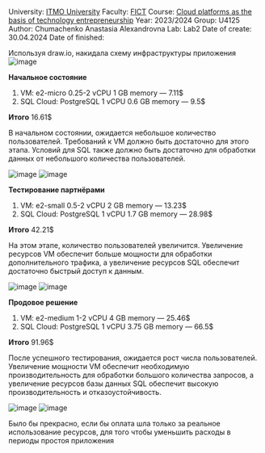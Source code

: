 University: [ITMO University](https://itmo.ru/ru/)
Faculty: [FICT](https://ftmi.itmo.ru/)
Course: [Cloud platforms as the basis of technology entrepreneurship](https://itmo-ict-faculty.github.io/cloud-platforms-as-the-basis-of-technology-entrepreneurship/) 
Year: 2023/2024
Group: U4125
Author: Chumachenko Anastasia Alexandrovna
Lab: Lab2
Date of create: 30.04.2024
Date of finished:

Используя draw.io, накидала схему инфраструктуры приложения
![image](https://github.com/Turmalyne/2023_2024-cloud-platforms-as-the-basis-of-technology-entrepreneurship-U4125-chumachenko_a_a/assets/164026253/7e519715-ddbf-4bdc-a9ec-1ac9396a5062)

**Начальное состояние**
1) VM: e2-micro 0.25-2 vCPU 1 GB memory — 7.11$
2) SQL Cloud: PostgreSQL 1 vCPU 0.6 GB memory — 9.5$

**Итого** 16.61$

В начальном состоянии, ожидается небольшое количество пользователей. Требований к  VM должно быть достаточно для этого этапа. Условий для SQL также должно быть достаточно для обработки данных от небольшого количества пользователей.

![image](https://github.com/Turmalyne/2023_2024-cloud-platforms-as-the-basis-of-technology-entrepreneurship-U4125-chumachenko_a_a/assets/164026253/5ba9cd08-f3ab-4ec4-b063-ce784472126a)
![image](https://github.com/Turmalyne/2023_2024-cloud-platforms-as-the-basis-of-technology-entrepreneurship-U4125-chumachenko_a_a/assets/164026253/420f0199-e11e-4bcb-bb39-e5bbb5ebe214)

**Тестирование партнёрами**
1) VM: e2-small 0.5-2 vCPU 2 GB memory — 13.23$
2) SQL Cloud: PostgreSQL 1 vCPU 1.7 GB memory — 28.98$

**Итого** 42.21$

На этом этапе, количество пользователей увеличится. Увеличение ресурсов VM обеспечит больше мощности для обработки дополнительного трафика, а увеличение ресурсов SQL обеспечит достаточно быстрый доступ к данным.

![image](https://github.com/Turmalyne/2023_2024-cloud-platforms-as-the-basis-of-technology-entrepreneurship-U4125-chumachenko_a_a/assets/164026253/c390cd2f-0616-431c-8956-0438f2a4f367)
![image](https://github.com/Turmalyne/2023_2024-cloud-platforms-as-the-basis-of-technology-entrepreneurship-U4125-chumachenko_a_a/assets/164026253/46f16bfb-53ca-4984-adcf-31b7a957bb65)

**Продовое решение**
1) VM: e2-medium 1-2 vCPU 4 GB memory — 25.46$
2) SQL Cloud: PostgreSQL 1 vCPU 3.75 GB memory — 66.5$

**Итого** 91.96$

После успешного тестирования, ожидается рост числа пользователей. Увеличение мощности VM обеспечит необходимую производительность для обработки большого количества запросов, а увеличение ресурсов базы данных SQL обеспечит высокую производительность и отказоустойчивость.

![image](https://github.com/Turmalyne/2023_2024-cloud-platforms-as-the-basis-of-technology-entrepreneurship-U4125-chumachenko_a_a/assets/164026253/805aa6bd-032e-4c13-9e06-78f680ed2746)
![image](https://github.com/Turmalyne/2023_2024-cloud-platforms-as-the-basis-of-technology-entrepreneurship-U4125-chumachenko_a_a/assets/164026253/50aa7aa9-70f5-432c-bb1a-80a1af6dbcca)

Было бы прекрасно, если бы оплата шла только за реальное использование ресурсов, для того чтобы уменьшить расходы в периоды простоя приложения

